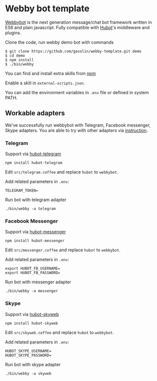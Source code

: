 # Webby bot template

[Webbybot](https://github.com/gasolin/webbybot/) is the next generation message/chat bot framework written in ES6 and plain javascript. Fully compatible with [Hubot](https://github.com/github/hubot)'s middleware and plugins.

Clone the code, run webby demo bot with commands

```shell
$ git clone https://github.com/gasolin/webby-template.git demo
$ cd demo
$ npm install
$ ./bin/webby
```

You can find and install extra skills from [npm](https://www.npmjs.com/search?q=hubot)

Enable a skill in `external-scripts.json`.

You can add the environment variables in `.env` file or defined in system PATH.

## Workable adapters

We've successfully run webbybot with Telegram, Facebook messenger, Skype adapters. You are able to try with other adapters via [instruction](https://github.com/gasolin/webbybot#how-to-replace-hubot-to-webbybot).

### Telegram
Support via [hubot-telegram](https://github.com/lukefx/hubot-telegram)

```
npm install hubot-telegram
```

Edit `src/telegram.coffee` and replace `hubot` to `webbybot`.

Add related parameters in `.env`:
```
TELEGRAM_TOKEN=
```

Run bot with telegram adapter
```
./bin/webby -a telegram
```

### Facebook Messenger
Support via [hubot-messenger](https://github.com/kimberli/hubot-messenger)

```
npm install hubot-messenger
```

Edit `src/messenger.coffee` and replace `hubot` to `webbybot`.

Add related parameters in `.env`:
```
export HUBOT_FB_USERNAME=
export HUBOT_FB_PASSWORD=
```

Run bot with messenger adapter
```
./bin/webby -a messenger
```

### Skype
Support via [hubot-skyweb](https://github.com/EllisV/hubot-skyweb)

```
npm install hubot-skyweb
```

Edit `src/skyweb.coffee` and replace `hubot` to `webbybot`.

Add related parameters in `.env`:
```
HUBOT_SKYPE_USERNAME=
HUBOT_SKYPE_PASSWORD=
```

Run bot with skype adapter
```
./bin/webby -a skyweb
```
